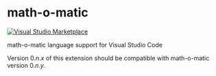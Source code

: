 # math-o-matic

[![Visual Studio Marketplace](https://img.shields.io/visual-studio-marketplace/v/logico-philosophical.math-o-matic)](https://marketplace.visualstudio.com/items?itemName=logico-philosophical.math-o-matic)

math-o-matic language support for Visual Studio Code

Version 0.<i>n</i>.<i>x</i> of this extension should be compatible with math-o-matic version 0.<i>n</i>.<i>y</i>.
